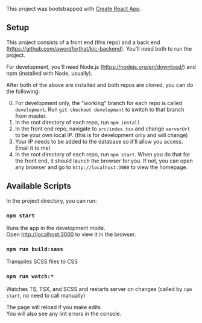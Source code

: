 This project was bootstrapped with [Create React App](https://github.com/facebook/create-react-app).

## Setup

This project consists of a front end (this repo) and a back end (https://github.com/awordforthat/kic-backend). You'll need
both to run the project.

For development, you'll need Node.js (https://nodejs.org/en/download/) and npm (installed with Node, usually).

After both of the above are installed and both repos are cloned, you can do the following:

0. For development only, the "working" branch for each repo is called `development`. Run `git checkout development` to switch to that branch from master.
1. In the root directory of each repo, run `npm install`
1. In the front end repo, navigate to `src/index.tsx` and change `serverUrl` to be your own local IP. (this is for development only and will change)
1. Your IP needs to be added to the database so it'll allow you access. Email it to me!
1. In the root directory of each repo, run `npm start`. When you do that for the front end, it should launch the browser for you. If not, you can open any browser and go to `http://localhost:3000` to view the homepage.

## Available Scripts

In the project directory, you can run:

### `npm start`

Runs the app in the development mode.<br />
Open [http://localhost:3000](http://localhost:3000) to view it in the browser.

### `npm run build:sass`

Transpiles SCSS files to CSS

### `npm run watch:*`

Watches TS, TSX, and SCSS and restarts server on changes (called by `npm start`, no need to call manually)

The page will reload if you make edits.<br />
You will also see any lint errors in the console.
